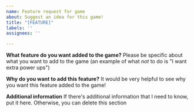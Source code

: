 ```yaml
---
name: Feature request for game
about: Suggest an idea for this game!
title: "[FEATURE]"
labels: ''
assignees: ''

---
```


**What feature do you want added to the game?**
Please be specific about what you want to add to the game (an example of what *not* to do is "I want extra power ups")

**Why do you want to add this feature?**
It would be very helpful to see why you want this feature added to the game!

**Additional information**
If there's additional information that I need to know, put it here. Otherwise, you can delete this section
